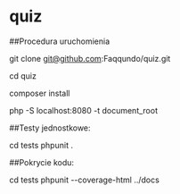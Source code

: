 # quiz

##Procedura uruchomienia

git clone git@github.com:Faqqundo/quiz.git

cd quiz

composer install

php -S localhost:8080 -t document_root


##Testy jednostkowe:

cd tests
phpunit .


##Pokrycie kodu:

cd tests
phpunit --coverage-html ../docs